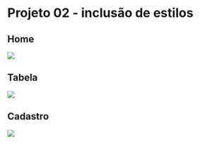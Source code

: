 # Projeto 02 - inclusão de estilos

## Home

<img src="assets/home.png" />

## Tabela

<img src="assets/tabela.png" />

## Cadastro

<img src="assets/cadastro.png" />
